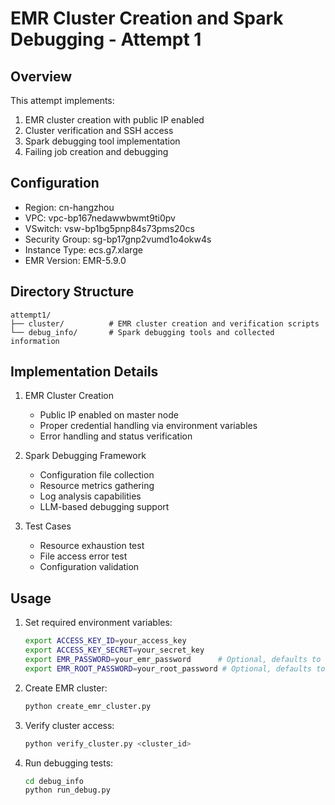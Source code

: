 # EMR Cluster Creation and Spark Debugging - Attempt 1

## Overview
This attempt implements:
1. EMR cluster creation with public IP enabled
2. Cluster verification and SSH access
3. Spark debugging tool implementation
4. Failing job creation and debugging

## Configuration
- Region: cn-hangzhou
- VPC: vpc-bp167nedawwbwmt9ti0pv
- VSwitch: vsw-bp1bg5pnp84s73pms20cs
- Security Group: sg-bp17gnp2vumd1o4okw4s
- Instance Type: ecs.g7.xlarge
- EMR Version: EMR-5.9.0

## Directory Structure
```
attempt1/
├── cluster/          # EMR cluster creation and verification scripts
└── debug_info/       # Spark debugging tools and collected information
```

## Implementation Details
1. EMR Cluster Creation
   - Public IP enabled on master node
   - Proper credential handling via environment variables
   - Error handling and status verification

2. Spark Debugging Framework
   - Configuration file collection
   - Resource metrics gathering
   - Log analysis capabilities
   - LLM-based debugging support

3. Test Cases
   - Resource exhaustion test
   - File access error test
   - Configuration validation

## Usage
1. Set required environment variables:
   ```bash
   export ACCESS_KEY_ID=your_access_key
   export ACCESS_KEY_SECRET=your_secret_key
   export EMR_PASSWORD=your_emr_password      # Optional, defaults to 1qaz@WSX3edc
   export EMR_ROOT_PASSWORD=your_root_password # Optional, defaults to 1qaz@WSX3edc
   ```

2. Create EMR cluster:
   ```bash
   python create_emr_cluster.py
   ```

3. Verify cluster access:
   ```bash
   python verify_cluster.py <cluster_id>
   ```

4. Run debugging tests:
   ```bash
   cd debug_info
   python run_debug.py
   ```
